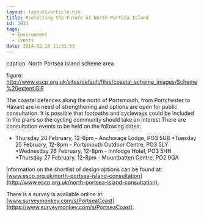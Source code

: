 ```yaml
---
layout: layouts/article.njk
title: Protecting the Future of North Portsea Island
id: 3933
tags:
  - Environment
  - Events
date: 2014-02-18 11:31:53
---
```


caption: North Portsea Island scheme area

figure: http://www.escp.org.uk/sites/default/files/coastal_scheme_images/Scheme%20extent.GIF

The coastal defences along the north of Portsmouth, from Portchester to Havant are in need of strengthening and options are open for public consultation. It is possible that footpaths and cycleways could be included in the plans so the cycling community should take an interest.There are consultation events to be held on the following dates:

* Thursday 20 February, 12-6pm - Anchorage Lodge, PO3 5UB
*Tuesday 25 February, 12-8pm - Portsmouth Outdoor Centre, PO3 5LY
*Wednesday 26 February, 12-8pm - Innlodge Hotel, PO3 5HH
*Thursday 27 February, 12-8pm - Mountbatten Centre, PO2 9QA

Information on the shortlist of design options can be found at: [www.escp.org.uk/north-portsea-island-consultation](http://www.escp.org.uk/north-portsea-island-consultation).

There is a survey is available online at: [www.surveymonkey.com/s/PortseaCoast](https://www.surveymonkey.com/s/PortseaCoast).
